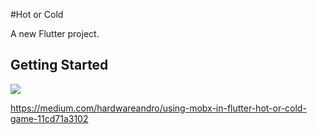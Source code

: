 #Hot or Cold

A new Flutter project.

## Getting Started
![](https://media.giphy.com/media/2eiAwXml2k9igweOBN/giphy.gif)

https://medium.com/hardwareandro/using-mobx-in-flutter-hot-or-cold-game-11cd71a3102
